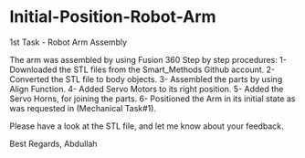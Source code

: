 # Initial-Position-Robot-Arm
1st Task - Robot Arm Assembly  


The arm was assembled by using Fusion 360 Step by step procedures: 
1- Downloaded the STL files from the Smart_Methods Github account.
2- Converted the STL file to body objects.
3- Assembled the parts by using Align Function.
4- Added Servo Motors to its right position.
5- Added the Servo Horns, for joining the parts.
6- Positioned the Arm in its initial state as was requested in (Mechanical Task#1).

Please have a look at the STL file, and let me know about your feedback.

Best Regards,
Abdullah
